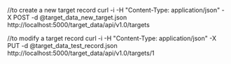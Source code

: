 
//to create a new target record
curl -i -H "Content-Type: application/json" -X POST -d @target_data_new_target.json http://localhost:5000/target_data/api/v1.0/targets

//to modify a target record
curl -i -H "Content-Type: application/json" -X PUT -d @target_data_test_record.json http://localhost:5000/target_data/api/v1.0/targets/1

